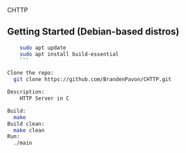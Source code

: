 CHTTP

Getting Started (Debian-based distros)
---------------
```sh
    sudo apt update
    sudo apt install build-essential
    ```

Clone the repo:
  git clone https://github.com/BrandenPavon/CHTTP.git

Description:
    HTTP Server in C

Build:
  make
Build clean:
  make clean
Run:
  ./main

